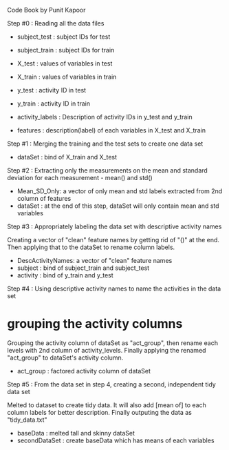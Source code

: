 Code Book by Punit Kapoor

Step #0 : Reading all the data files

* subject_test : subject IDs for test

* subject_train : subject IDs for train

* X_test : values of variables in test

* X_train : values of variables in train

* y_test : activity ID in test

* y_train : activity ID in train

* activity_labels : Description of activity IDs in y_test and y_train

* features : description(label) of each variables in X_test and X_train

Step #1 : Merging the training and the test sets to create one data set

* dataSet : bind of X_train and X_test

Step #2 : Extracting only the measurements on the mean and standard deviation for each measurement - mean() and std()
* Mean_SD_Only: a vector of only mean and std labels extracted from 2nd column of features
* dataSet : at the end of this step, dataSet will only contain mean and std variables

Step #3 : Appropriately labeling the data set with descriptive activity names

Creating a vector of "clean" feature names by getting rid of "()" at the end. Then applying that to the dataSet to rename column labels.

* DescActivityNames: a vector of "clean" feature names
* subject : bind of subject_train and subject_test
* activity : bind of y_train and y_test

Step #4 : Using descriptive activity names to name the activities in the data set
# grouping the activity columns

Grouping the activity column of dataSet as "act_group", then rename each levels with 2nd column of activity_levels. Finally applying the renamed "act_group" to dataSet's activity column.

* act_group : factored activity column of dataSet

Step #5 : From the data set in step 4, creating a second, independent tidy data set

Melted to dataset to create tidy data. It will also add [mean of] to each column labels for better description. Finally outputing the data as "tidy_data.txt"

* baseData : melted tall and skinny dataSet
* secondDataSet : create baseData which has means of each variables
